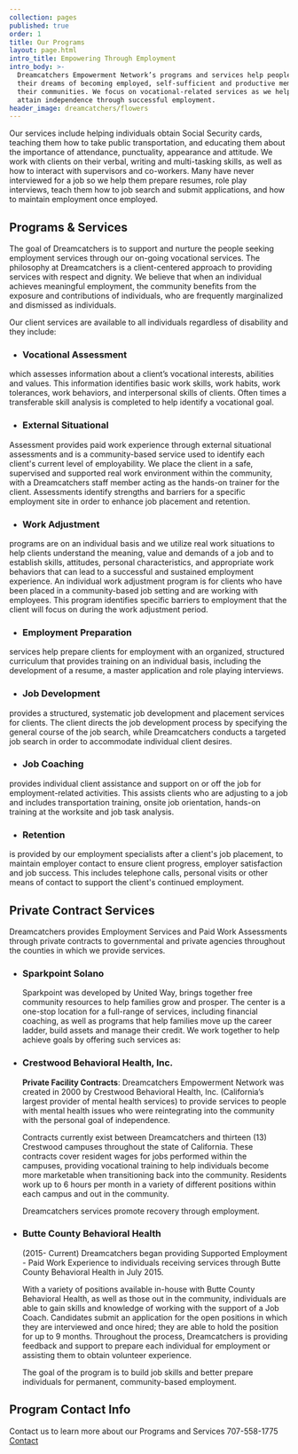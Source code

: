 ```yaml
---
collection: pages
published: true
order: 1
title: Our Programs
layout: page.html
intro_title: Empowering Through Employment
intro_body: >-
  Dreamcatchers Empowerment Network’s programs and services help people achieve
  their dreams of becoming employed, self-sufficient and productive members of
  their communities. We focus on vocational-related services as we help clients
  attain independence through successful employment.
header_image: dreamcatchers/flowers
---
```

Our services include helping individuals obtain Social Security cards, teaching them how to take public transportation, and educating them about the importance of attendance, punctuality, appearance and attitude.  We work with clients on their verbal, writing and multi-tasking skills, as well as how to interact with supervisors and co-workers.  Many have never interviewed for a job so we help them prepare resumes, role play interviews, teach them how to job search and submit applications, and how to maintain employment once employed.

## Programs & Services
The goal of Dreamcatchers is to support and nurture the people seeking employment services through our on-going vocational services.  The philosophy at Dreamcatchers is a client-centered approach to providing services with respect and dignity. We believe that when an individual achieves meaningful employment, the community benefits from the exposure and contributions of individuals, who are frequently marginalized and dismissed as individuals. 

Our client services are available to all individuals regardless of disability and they include:

- ### Vocational Assessment 
which assesses information about a client’s vocational interests, abilities and values. This information identifies basic work skills, work habits, work tolerances, work behaviors, and interpersonal skills of clients. Often times a transferable skill analysis is completed to help identify a vocational goal.

- ### External Situational 
Assessment provides paid work experience through external situational assessments and is a community-based service used to identify each client's current level of employability. We place the client in a safe, supervised and supported real work environment within the community, with a Dreamcatchers staff member acting as the hands-on trainer for the client. Assessments identify strengths and barriers for a specific employment site in order to enhance job placement and retention.

- ### Work Adjustment 
programs are on an individual basis and we utilize real work situations to help clients understand the meaning, value and demands of a job and to establish skills, attitudes, personal characteristics, and appropriate work behaviors that can lead to a successful and sustained employment experience. An individual work adjustment program is for clients who have been placed in a community-based job setting and are working with employees. This program identifies specific barriers to employment that the client will focus on during the work adjustment period.

- ### Employment Preparation
services help prepare clients for employment with an organized, structured curriculum that provides training on an individual basis, including the development of a resume, a master application and role playing interviews.

- ### Job Development 
provides a structured, systematic job development and placement services for clients. The client directs the job development process by specifying the general course of the job search, while Dreamcatchers conducts a targeted job search in order to accommodate individual client desires.

- ### Job Coaching 
provides individual client assistance and support on or off the job for employment-related activities. This assists clients who are adjusting to a job and includes transportation training, onsite job orientation, hands-on training at the worksite and job task analysis.

- ### Retention 
is provided by our employment specialists after a client's job placement, to maintain employer contact to ensure client progress, employer satisfaction and job success. This includes telephone calls, personal visits or other means of contact to support the client's continued employment.

## Private Contract Services
Dreamcatchers provides Employment Services and Paid Work Assessments through private contracts to governmental and private agencies throughout the counties in which we provide services. 

- ### Sparkpoint Solano
  
  Sparkpoint was developed by United Way, brings together free community resources to help families grow and prosper. The center is a one-stop location for a full-range of services, including financial coaching, as well as programs that help families move up the career ladder, build assets and manage their credit. We work together to help achieve goals by offering such services as:

- ### Crestwood Behavioral Health, Inc.

  **Private Facility Contracts**: Dreamcatchers Empowerment Network was created in 2000 by Crestwood Behavioral Health, Inc. (California’s largest provider of mental health services) to provide services to people with mental health issues who were reintegrating into the community with the personal goal of independence.
  
  Contracts currently exist between Dreamcatchers and thirteen (13) Crestwood campuses throughout the state of California. These contracts cover resident wages for jobs performed within the campuses, providing vocational training to help individuals become more marketable when transitioning back into the community. Residents work up to 6 hours per month in a variety of different positions within each campus and out in the community.
  
  Dreamcatchers services promote recovery through employment.

- ### Butte County Behavioral Health
  
  (2015- Current) Dreamcatchers began providing Supported Employment - Paid Work Experience to	individuals receiving services through Butte County Behavioral Health in July 2015. 
  
  With a variety of positions available in-house with Butte County Behavioral Health, as well as those out in the community, individuals are able to gain skills and knowledge of working with the support of a Job Coach. Candidates submit an application for the open positions in which they are interviewed and once hired; they are able to hold the position for up to 9 months. Throughout the process, Dreamcatchers is providing feedback and support to prepare each individual for employment or assisting them to obtain volunteer experience.
  
  The goal of the program is to build job skills and better prepare individuals for permanent, community-based employment.

## Program Contact Info
Contact us to learn more about our Programs and Services 707-558-1775
[Contact](/contact)
